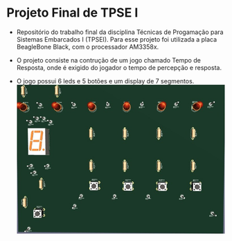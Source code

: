 # Projeto Final de TPSE I

- Repositório do trabalho final da disciplina Técnicas de Progamação para Sistemas Embarcados I (TPSEI). Para esse projeto foi utilizada a placa BeagleBone Black, com o processador AM3358x. 

- O projeto consiste na contrução de um jogo chamado Tempo de Resposta, onde é exigido do jogador o tempo de percepção e resposta.

- O jogo possui 6 leds e 5 botões e um display de 7 segmentos.
![preview](/assets/circuito3D.jpeg)


